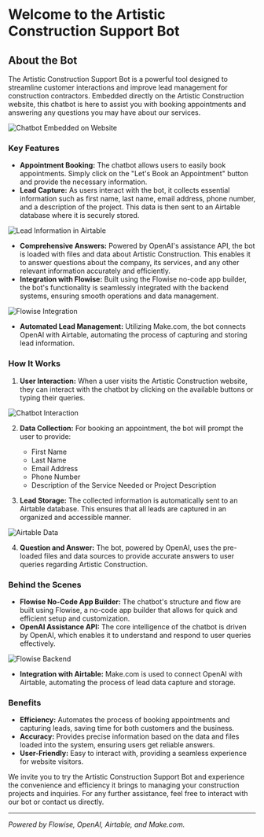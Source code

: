 # Welcome to the Artistic Construction Support Bot

## About the Bot

The Artistic Construction Support Bot is a powerful tool designed to streamline customer interactions and improve lead management for construction contractors. Embedded directly on the Artistic Construction website, this chatbot is here to assist you with booking appointments and answering any questions you may have about our services.

![Chatbot Embedded on Website](path/to/image1.png)

### Key Features

- **Appointment Booking:** The chatbot allows users to easily book appointments. Simply click on the "Let's Book an Appointment" button and provide the necessary information.
- **Lead Capture:** As users interact with the bot, it collects essential information such as first name, last name, email address, phone number, and a description of the project. This data is then sent to an Airtable database where it is securely stored.

![Lead Information in Airtable](path/to/image2.png)

- **Comprehensive Answers:** Powered by OpenAI's assistance API, the bot is loaded with files and data about Artistic Construction. This enables it to answer questions about the company, its services, and any other relevant information accurately and efficiently.
- **Integration with Flowise:** Built using the Flowise no-code app builder, the bot's functionality is seamlessly integrated with the backend systems, ensuring smooth operations and data management.

![Flowise Integration](path/to/image3.png)

- **Automated Lead Management:** Utilizing Make.com, the bot connects OpenAI with Airtable, automating the process of capturing and storing lead information.

### How It Works

1. **User Interaction:** When a user visits the Artistic Construction website, they can interact with the chatbot by clicking on the available buttons or typing their queries.

![Chatbot Interaction](path/to/image4.png)

2. **Data Collection:** For booking an appointment, the bot will prompt the user to provide:
   - First Name
   - Last Name
   - Email Address
   - Phone Number
   - Description of the Service Needed or Project Description

3. **Lead Storage:** The collected information is automatically sent to an Airtable database. This ensures that all leads are captured in an organized and accessible manner.

![Airtable Data](path/to/image5.png)

4. **Question and Answer:** The bot, powered by OpenAI, uses the pre-loaded files and data sources to provide accurate answers to user queries regarding Artistic Construction.

### Behind the Scenes

- **Flowise No-Code App Builder:** The chatbot's structure and flow are built using Flowise, a no-code app builder that allows for quick and efficient setup and customization.
- **OpenAI Assistance API:** The core intelligence of the chatbot is driven by OpenAI, which enables it to understand and respond to user queries effectively.

![Flowise Backend](path/to/image6.png)

- **Integration with Airtable:** Make.com is used to connect OpenAI with Airtable, automating the process of lead data capture and storage.

### Benefits

- **Efficiency:** Automates the process of booking appointments and capturing leads, saving time for both customers and the business.
- **Accuracy:** Provides precise information based on the data and files loaded into the system, ensuring users get reliable answers.
- **User-Friendly:** Easy to interact with, providing a seamless experience for website visitors.

We invite you to try the Artistic Construction Support Bot and experience the convenience and efficiency it brings to managing your construction projects and inquiries. For any further assistance, feel free to interact with our bot or contact us directly.

---

*Powered by Flowise, OpenAI, Airtable, and Make.com.*
